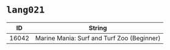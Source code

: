 # `lang021`

| ID | String |
| -- | ------ |
| 16042 | Marine Mania: Surf and Turf Zoo (Beginner) |
